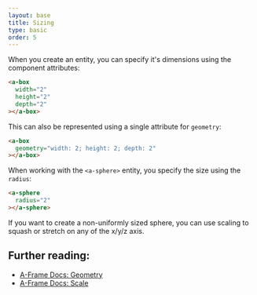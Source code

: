 ```yaml
---
layout: base
title: Sizing
type: basic
order: 5
---
```


When you create an entity, you can specify it's dimensions using the component attributes:

```html
<a-box
  width="2"
  height="2"
  depth="2"
></a-box>
```

This can also be represented using a single attribute for `geometry`:

```html
<a-box
  geometry="width: 2; height: 2; depth: 2"
></a-box>
```

When working with the `<a-sphere>` entity, you specify the size using the `radius`:

```html
<a-sphere
  radius="2"
></a-sphere>
```

If you want to create a non-uniformly sized sphere, you can use scaling to squash or stretch on any of the x/y/z axis.

## Further reading:

- [A-Frame Docs: Geometry](https://aframe.io/docs/0.2.0/components/geometry.html)
- [A-Frame Docs: Scale](https://aframe.io/docs/0.2.0/components/scale.html)
